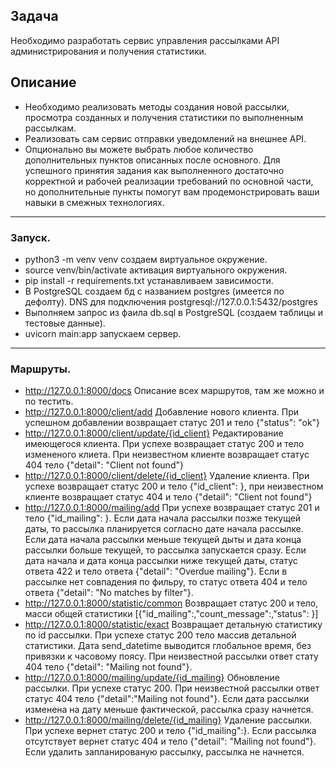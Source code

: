 ## Задача
Необходимо разработать сервис управления рассылками API администрирования и получения статистики.

## Описание

* Необходимо реализовать методы создания новой рассылки, просмотра созданных и получения статистики по выполненным рассылкам.
* Реализовать сам сервис отправки уведомлений на внешнее API.
* Опционально вы можете выбрать любое количество дополнительных пунктов описанных после основного.
Для успешного принятия задания как выполненного достаточно корректной и рабочей реализации требований по основной части, но дополнительные пункты помогут вам продемонстрировать ваши навыки в смежных технологиях.

***

### Запуск.

* python3 -m venv venv              создаем виртуальное окружение.
* source venv/bin/activate          активация виртуального окружения.
* pip install -r requirements.txt   устанавливаем зависимости.
* В PostgreSQL создаем бд с названием postgres (имеется по дефолту). DNS для подключения postgresql://127.0.0.1:5432/postgres
* Выполняем запрос из фаила db.sql в PostgreSQL (создаем таблицы и тестовые данные).
* uvicorn main:app                  запускаем сервер.
*** 

### Маршруты.

* http://127.0.0.1:8000/docs            Описание всех маршрутов, там же можно и по тестить.
* http://127.0.0.1:8000/client/add      Добавление нового клиента. При успешном добавлении возвращает статус 201 и тело {"status": "ok"}
* http://127.0.0.1:8000/client/update/{id_client}  Редактирование имеющегося клиента. При успехе возвращает статус 200 и тело измененого клиета.
При неизвестном клиенте возвращает статус 404 тело {"detail": "Client not found"}
* http://127.0.0.1:8000/client/delete/{id_client} Удаление клиента. При успехе возвращает статус 200 и тело {"id_client": <int>}, при неизвестном клиенте
  возвращает статус 404 и тело {"detail": "Client not found"}
* http://127.0.0.1:8000/mailing/add При успехе возвращает статус 201 и тело {"id_mailing": <int>}. Если дата начала рассылки позже текущей даты, то 
  рассылка планируется согласно дате начала рассылке. Если дата начала рассылки меньше текущей дыты и дата конца рассылки больше текущей, то рассылка запускается сразу. Если дата начала и дата конца рассылки ниже текущей даты, статус ответа 422 и тело ответа {"detail": "Overdue mailing"}. Если в 
  рассылке нет совпадения по фильру, то статус ответа 404 и тело ответа {"detail": "No matches by filter"}.
* http://127.0.0.1:8000/statistic/common Возвращает статус 200 и тело, масси общей статистики [{"id_mailing":<int>,"count_message":<int>,"status": <str>}]
* http://127.0.0.1:8000/statistic/exact Возвращает детальную статистику по id рассылки. При успехе статус 200 тело массив детальной статистики. Дата send_datetime выводится глобальное время, без привязки к часовому поясу. При неизвестной рассылки ответ стату 404 тело {"detail": "Mailing not found"}.
* http://127.0.0.1:8000/mailing/update/{id_mailing} Обновление рассылки. При успехе статус 200. При неизвестной рассылки ответ статус 404 тело {"detail":"Mailing not found"}. Если дата рассылки изменена на дату меньше фактической, рассылка сразу начнется.
* http://127.0.0.1:8000/mailing/delete/{id_mailing} Удаление рассылки. При успехе вернет статус 200 и тело {"id_mailing":<int>}. Если рассылка отсутствует вернет статус 404 и тело {"detail": "Mailing not found"}. Если удалить запланированую рассылку, рассылка не начнется.




